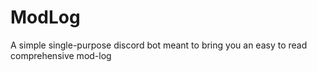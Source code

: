 # ModLog
A simple single-purpose discord bot meant to bring you an easy to read comprehensive mod-log
